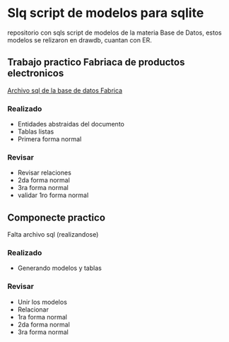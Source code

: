 # Slq script de modelos para sqlite
repositorio con sqls script de modelos de la materia Base de Datos, estos modelos se relizaron en drawdb, cuantan con ER.

## Trabajo practico Fabriaca de productos electronicos
[Archivo sql de la base de datos Fabrica](./base_de_datos_fabrica.sql)
### Realizado
- Entidades abstraidas del documento
- Tablas listas
- Primera forma normal
### Revisar
- Revisar relaciones
- 2da forma normal
- 3ra forma normal
- validar 1ro forma normal
## Componecte practico
Falta archivo sql (realizandose)
### Realizado
- Generando modelos y tablas

### Revisar
- Unir los modelos
- Relacionar
- 1ra forma normal
- 2da forma normal
- 3ra forma normal
